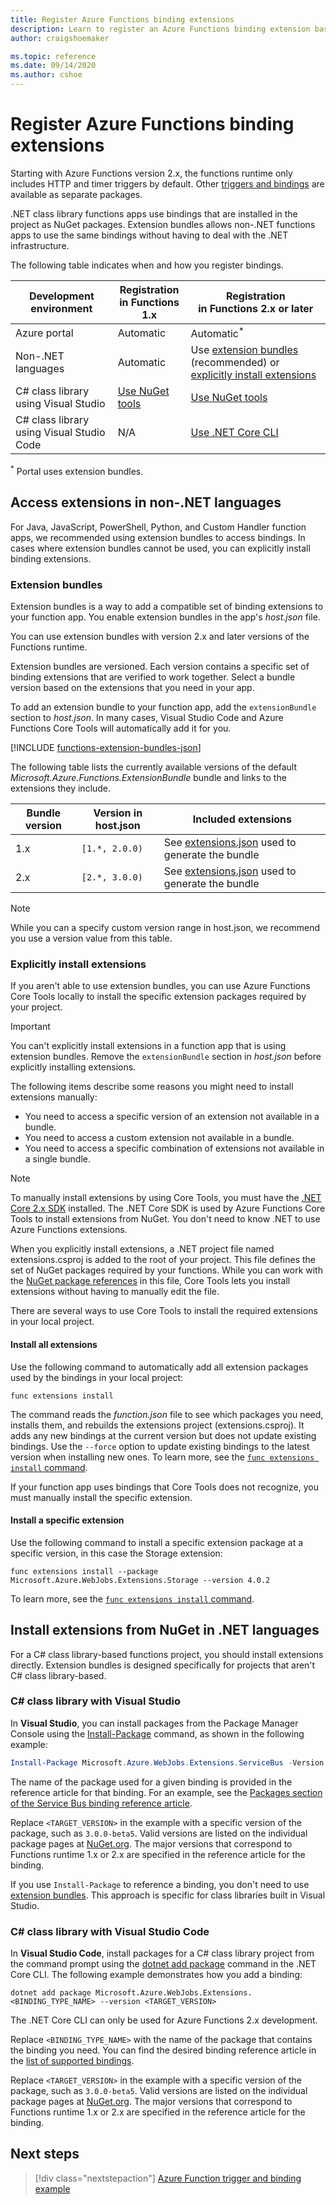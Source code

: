 ```yaml
---
title: Register Azure Functions binding extensions
description: Learn to register an Azure Functions binding extension based on your environment.
author: craigshoemaker

ms.topic: reference
ms.date: 09/14/2020
ms.author: cshoe
---
```


# Register Azure Functions binding extensions

Starting with Azure Functions version 2.x, the functions runtime only includes HTTP and timer triggers by default. Other [triggers and bindings](./functions-triggers-bindings.md) are available as separate packages.

.NET class library functions apps use bindings that are installed in the project as NuGet packages. Extension bundles allows non-.NET functions apps to use the same bindings without having to deal with the .NET infrastructure.

The following table indicates when and how you register bindings.

| Development environment |Registration<br/> in Functions 1.x  |Registration<br/> in Functions 2.x or later  |
|-------------------------|------------------------------------|------------------------------------|
|Azure portal|Automatic|Automatic<sup>*</sup>|
|Non-.NET languages|Automatic|Use [extension bundles](#extension-bundles) (recommended) or [explicitly install extensions](#explicitly-install-extensions)|
|C# class library using Visual Studio|[Use NuGet tools](#vs)|[Use NuGet tools](#vs)|
|C# class library using Visual Studio Code|N/A|[Use .NET Core CLI](#vs-code)|

<sup>*</sup> Portal uses extension bundles.

## Access extensions in non-.NET languages

For Java, JavaScript, PowerShell, Python, and Custom Handler function apps, we recommended using extension bundles to access bindings. In cases where extension bundles cannot be used, you can explicitly install binding extensions.

### <a name="extension-bundles"></a>Extension bundles

Extension bundles is a way to add a compatible set of binding extensions to your function app. You enable extension bundles in the app's *host.json* file.

You can use extension bundles with version 2.x and later versions of the Functions runtime.

Extension bundles are versioned. Each version contains a specific set of binding extensions that are verified to work together. Select a bundle version based on the extensions that you need in your app.

To add an extension bundle to your function app, add the `extensionBundle` section to *host.json*. In many cases, Visual Studio Code and Azure Functions Core Tools will automatically add it for you.

[!INCLUDE [functions-extension-bundles-json](../../includes/functions-extension-bundles-json.md)]

The following table lists the currently available versions of the default *Microsoft.Azure.Functions.ExtensionBundle* bundle and links to the extensions they include.

| Bundle version | Version in host.json | Included extensions |
| --- | --- | --- |
| 1.x | `[1.*, 2.0.0)` | See [extensions.json](https://github.com/Azure/azure-functions-extension-bundles/blob/v1.x/src/Microsoft.Azure.Functions.ExtensionBundle/extensions.json) used to generate the bundle |
| 2.x | `[2.*, 3.0.0)` | See [extensions.json](https://github.com/Azure/azure-functions-extension-bundles/blob/v2.x/src/Microsoft.Azure.Functions.ExtensionBundle/extensions.json) used to generate the bundle |

> [!NOTE]
> While you can a specify custom version range in host.json, we recommend you use a version value from this table.

### Explicitly install extensions

If you aren't able to use extension bundles, you can use Azure Functions Core Tools locally to install the specific extension packages required by your project.

> [!IMPORTANT]
> You can't explicitly install extensions in a function app that is using extension bundles. Remove the `extensionBundle` section in *host.json* before explicitly installing extensions.

The following items describe some reasons you might need to install extensions manually:

* You need to access a specific version of an extension not available in a bundle.
* You need to access a custom extension not available in a bundle.
* You need to access a specific combination of extensions not available in a single bundle.

> [!NOTE]
> To manually install extensions by using Core Tools, you must have the [.NET Core 2.x SDK](https://dotnet.microsoft.com/download) installed. The .NET Core SDK is used by Azure Functions Core Tools to install extensions from NuGet. You don't need to know .NET to use Azure Functions extensions.

When you explicitly install extensions, a .NET project file named extensions.csproj is added to the root of your project. This file defines the set of NuGet packages required by your functions. While you can work with the [NuGet package references](/nuget/consume-packages/package-references-in-project-files) in this file, Core Tools lets you install extensions without having to manually edit the file.

There are several ways to use Core Tools to install the required extensions in your local project. 

#### Install all extensions 

Use the following command to automatically add all extension packages used by the bindings in your local project:

```command
func extensions install
```

The command reads the *function.json* file to see which packages you need, installs them, and rebuilds the extensions project (extensions.csproj). It adds any new bindings at the current version but does not update existing bindings. Use the `--force` option to update existing bindings to the latest version when installing new ones. To learn more, see the [`func extensions install` command](functions-core-tools-reference.md#func-extensions-install).

If your function app uses bindings that Core Tools does not recognize, you must manually install the specific extension.

#### Install a specific extension

Use the following command to install a specific extension package at a specific version, in this case the Storage extension:

```command
func extensions install --package Microsoft.Azure.WebJobs.Extensions.Storage --version 4.0.2
```

To learn more, see the [`func extensions install` command](functions-core-tools-reference.md#func-extensions-install).

## <a name="local-csharp"></a>Install extensions from NuGet in .NET languages

For a C# class library-based functions project, you should install extensions directly. Extension bundles is designed specifically for projects that aren't C# class library-based.

### <a name="vs"></a> C\# class library with Visual Studio

In **Visual Studio**, you can install packages from the Package Manager Console using the [Install-Package](/nuget/tools/ps-ref-install-package) command, as shown in the following example:

```powershell
Install-Package Microsoft.Azure.WebJobs.Extensions.ServiceBus -Version <TARGET_VERSION>
```

The name of the package used for a given binding is provided in the reference article for that binding. For an example, see the [Packages section of the Service Bus binding reference article](functions-bindings-service-bus.md#functions-1x).

Replace `<TARGET_VERSION>` in the example with a specific version of the package, such as `3.0.0-beta5`. Valid versions are listed on the individual package pages at [NuGet.org](https://nuget.org). The major versions that correspond to Functions runtime 1.x or 2.x are specified in the reference article for the binding.

If you use `Install-Package` to reference a binding, you don't need to use [extension bundles](#extension-bundles). This approach is specific for class libraries built in Visual Studio.

### <a name="vs-code"></a> C# class library with Visual Studio Code

In **Visual Studio Code**, install packages for a C# class library project from the command prompt using the [dotnet add package](/dotnet/core/tools/dotnet-add-package) command in the .NET Core CLI. The following example demonstrates how you add a  binding:

```terminal
dotnet add package Microsoft.Azure.WebJobs.Extensions.<BINDING_TYPE_NAME> --version <TARGET_VERSION>
```

The .NET Core CLI can only be used for Azure Functions 2.x development.

Replace `<BINDING_TYPE_NAME>` with the name of the package that contains the binding you need. You can find the desired binding reference article in the [list of supported bindings](./functions-triggers-bindings.md#supported-bindings).

Replace `<TARGET_VERSION>` in the example with a specific version of the package, such as `3.0.0-beta5`. Valid versions are listed on the individual package pages at [NuGet.org](https://nuget.org). The major versions that correspond to Functions runtime 1.x or 2.x are specified in the reference article for the binding.

## Next steps
> [!div class="nextstepaction"]
> [Azure Function trigger and binding example](./functions-bindings-example.md)
